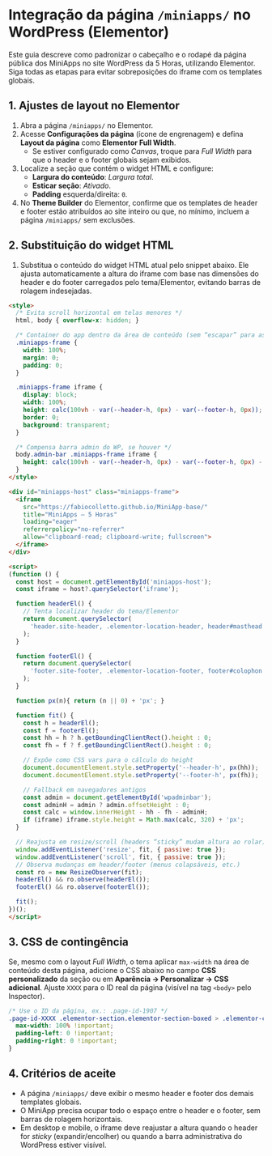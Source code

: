 # Integração da página `/miniapps/` no WordPress (Elementor)

Este guia descreve como padronizar o cabeçalho e o rodapé da página pública dos MiniApps no site WordPress da 5 Horas,
utilizando Elementor. Siga todas as etapas para evitar sobreposições do iframe com os templates globais.

## 1. Ajustes de layout no Elementor
1. Abra a página `/miniapps/` no Elementor.
2. Acesse **Configurações da página** (ícone de engrenagem) e defina **Layout da página** como **Elementor Full Width**.
   - Se estiver configurado como *Canvas*, troque para *Full Width* para que o header e o footer globais sejam exibidos.
3. Localize a seção que contém o widget HTML e configure:
   - **Largura do conteúdo**: *Largura total*.
   - **Esticar seção**: *Ativado*.
   - **Padding** esquerda/direita: `0`.
4. No **Theme Builder** do Elementor, confirme que os templates de header e footer estão atribuídos ao site inteiro ou que,
   no mínimo, incluem a página `/miniapps/` sem exclusões.

## 2. Substituição do widget HTML
1. Substitua o conteúdo do widget HTML atual pelo snippet abaixo. Ele ajusta automaticamente a altura do iframe com base nas
   dimensões do header e do footer carregados pelo tema/Elementor, evitando barras de rolagem indesejadas.

```html
<style>
  /* Evita scroll horizontal em telas menores */
  html, body { overflow-x: hidden; }

  /* Container do app dentro da área de conteúdo (sem “escapar” para as bordas) */
  .miniapps-frame {
    width: 100%;
    margin: 0;
    padding: 0;
  }

  .miniapps-frame iframe {
    display: block;
    width: 100%;
    height: calc(100vh - var(--header-h, 0px) - var(--footer-h, 0px));
    border: 0;
    background: transparent;
  }

  /* Compensa barra admin do WP, se houver */
  body.admin-bar .miniapps-frame iframe {
    height: calc(100vh - var(--header-h, 0px) - var(--footer-h, 0px) - 32px);
  }
</style>

<div id="miniapps-host" class="miniapps-frame">
  <iframe
    src="https://fabiocolletto.github.io/MiniApp-base/"
    title="MiniApps — 5 Horas"
    loading="eager"
    referrerpolicy="no-referrer"
    allow="clipboard-read; clipboard-write; fullscreen">
  </iframe>
</div>

<script>
(function () {
  const host = document.getElementById('miniapps-host');
  const iframe = host?.querySelector('iframe');

  function headerEl() {
    // Tenta localizar header do tema/Elementor
    return document.querySelector(
      'header.site-header, .elementor-location-header, header#masthead'
    );
  }

  function footerEl() {
    return document.querySelector(
      'footer.site-footer, .elementor-location-footer, footer#colophon'
    );
  }

  function px(n){ return (n || 0) + 'px'; }

  function fit() {
    const h = headerEl();
    const f = footerEl();
    const hh = h ? h.getBoundingClientRect().height : 0;
    const fh = f ? f.getBoundingClientRect().height : 0;

    // Expõe como CSS vars para o cálculo do height
    document.documentElement.style.setProperty('--header-h', px(hh));
    document.documentElement.style.setProperty('--footer-h', px(fh));

    // Fallback em navegadores antigos
    const admin = document.getElementById('wpadminbar');
    const adminH = admin ? admin.offsetHeight : 0;
    const calc = window.innerHeight - hh - fh - adminH;
    if (iframe) iframe.style.height = Math.max(calc, 320) + 'px';
  }

  // Reajusta em resize/scroll (headers “sticky” mudam altura ao rolar)
  window.addEventListener('resize', fit, { passive: true });
  window.addEventListener('scroll', fit, { passive: true });
  // Observa mudanças em header/footer (menus colapsáveis, etc.)
  const ro = new ResizeObserver(fit);
  headerEl() && ro.observe(headerEl());
  footerEl() && ro.observe(footerEl());

  fit();
})();
</script>
```

## 3. CSS de contingência
Se, mesmo com o layout *Full Width*, o tema aplicar `max-width` na área de conteúdo desta página, adicione o CSS abaixo no
campo **CSS personalizado** da seção ou em **Aparência → Personalizar → CSS adicional**. Ajuste `XXXX` para o ID real da
página (visível na tag `<body>` pelo Inspector).

```css
/* Use o ID da página, ex.: .page-id-1907 */
.page-id-XXXX .elementor-section.elementor-section-boxed > .elementor-container {
  max-width: 100% !important;
  padding-left: 0 !important;
  padding-right: 0 !important;
}
```

## 4. Critérios de aceite
- A página `/miniapps/` deve exibir o mesmo header e footer dos demais templates globais.
- O MiniApp precisa ocupar todo o espaço entre o header e o footer, sem barras de rolagem horizontais.
- Em desktop e mobile, o iframe deve reajustar a altura quando o header for *sticky* (expandir/encolher) ou quando a barra
  administrativa do WordPress estiver visível.

